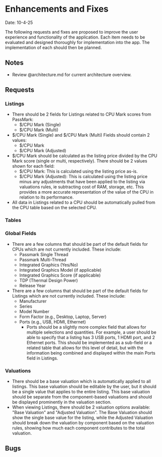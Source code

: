 # Enhancements and Fixes

Date: 10-4-25

The following requests and fixes are proposed to improve the user experience and functionality of the application. Each item needs to be evaluated and designed thoroughly for implementation into the app. The implementation of each should then be planned.

## Notes

- Review @architecture.md for current architecture overview.

## Requests

### Listings

- There should be 2 fields for Listings related to CPU Mark scores from PassMark:
  - $/CPU Mark (Single)
  - $/CPU Mark (Multi)
- $/CPU Mark (Single) and $/CPU Mark (Multi) Fields should contain 2 values:
  - $/CPU Mark
  - $/CPU Mark (Adjusted)
- $/CPU Mark should be calculated as the listing price divided by the CPU Mark score (single or multi, respectively). There should be 2 values shown for each field:
  - $/CPU Mark: This is calculated using the listing price as-is.
  - $/CPU Mark (Adjusted): This is calculated using the listing price minus any adjustments that have been applied to the listing via valuations rules, ie subtracting cost of RAM, storage, etc. This provides a more accurate representation of the value of the CPU in relation to its performance.
- All data in Listings related to a CPU should be automatically pulled from the CPU table based on the selected CPU.

### Tables



### Global Fields

- There are a few columns that should be part of the default fields for CPUs which are not currently included. These include:
  - Passmark Single Thread
  - Passmark Multi-Thread
  - Integrated Graphics (Yes/No)
  - Integrated Graphics Model (if applicable)
  - Integrated Graphics Score (if applicable)
  - TDP (Thermal Design Power)
  - Release Year
- There are a few columns that should be part of the default fields for Listings which are not currently included. These include:
  - Manufacturer
  - Series
  - Model Number
  - Form Factor (e.g., Desktop, Laptop, Server)
  - Ports (e.g., USB, HDMI, Ethernet)
    - Ports should be a slightly more complex field that allows for multiple selections and quantities. For example, a user should be able to specify that a listing has 3 USB ports, 1 HDMI port, and 2 Ethernet ports. This should be implemented as a sub-field or a related table that allows for this level of detail, but with the information being combined and displayed within the main Ports field in Listings.

### Valuations

- There should be a base valuation which is automatically applied to all listings. This base valuation should be editable by the user, but it should be a single value that applies to the entire listing. This base valuation should be separate from the component-based valuations and should be displayed prominently in the valuation section.
- When viewing Listings, there should be 2 valuation options available: "Base Valuation" and "Adjusted Valuation". The Base Valuation should show the single base value for the listing, while the Adjusted Valuation should break down the valuation by component based on the valuation rules, showing how much each component contributes to the total valuation.


## Bugs


